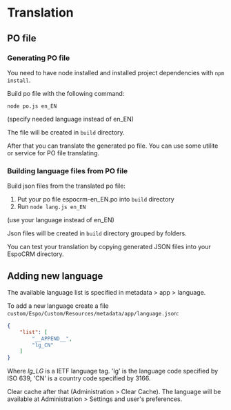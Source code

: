 # Translation

## PO file

### Generating PO file

You need to have node installed and installed project dependencies with `npm install`.

Build po file with the following command:

```
node po.js en_EN
```

(specify needed language instead of en_EN)

The file will be created in `build` directory.

After that you can translate the generated po file. You can use some utilite or service for PO file translating. 

### Building language files from PO file

Build json files from the translated po file:

1. Put your po file espocrm-en_EN.po into `build` directory
2. Run `node lang.js en_EN`

(use your language instead of en_EN)

Json files will be created in `build` directory grouped by folders.

You can test your translation by copying generated JSON files into your EspoCRM directory.

## Adding new language

The available language list is specified in metadata > app > language.

To add a new language create a file `custom/Espo/Custom/Resources/metadata/app/language.json`:

```json
{
    "list": [
        "__APPEND__",
        "lg_CN"
    ]
}
```

Where *lg_LG* is a IETF language tag. 'lg' is the language code specified by ISO 639, 'CN' is a country code specified by 3166.

Clear cache after that (Administration > Clear Cache). The language will be available at Administration > Settings and user's preferences.
